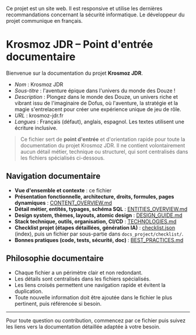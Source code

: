 Ce projet est un site web. Il est responsive et utilise les dernières recommandations concernant la sécurité informatique. Le développeur du projet communique en français.

# Krosmoz JDR – Point d'entrée documentaire

Bienvenue sur la documentation du projet **Krosmoz JDR**.

- _Nom_ : Krosmoz JDR
- _Sous-titre_ : l'aventure épique dans l'univers du monde des Douze !
- _Description_ : Plongez dans le monde des Douze, un univers riche et vibrant issu de l'imaginaire de Dofus, où l'aventure, la stratégie et la magie s'entrelacent pour créer une expérience unique de jeu de rôle.
- _URL_ : krosmoz-jdr.fr
- _Langues_ : Français (défaut), anglais, espagnol. Les textes utilisent une écriture inclusive.

> Ce fichier sert de **point d'entrée** et d'orientation rapide pour toute la documentation du projet Krosmoz JDR. Il ne contient volontairement aucun détail métier, technique ou structurel, qui sont centralisés dans les fichiers spécialisés ci-dessous.

## Navigation documentaire

- **Vue d'ensemble et contexte** : ce fichier
- **Présentation fonctionnelle, architecture, droits, formules, pages dynamiques** : [CONTENT_OVERVIEW.md](./CONTENT_OVERVIEW.md)
- **Détail métier, entités, typages, schéma SQL** : [ENTITIES_OVERVIEW.md](./ENTITIES_OVERVIEW.md)
- **Design system, thèmes, layouts, atomic design** : [DESIGN_GUIDE.md](./DESIGN_GUIDE.md)
- **Stack technique, outils, organisation, CI/CD** : [TECHNOLOGIES.md](./TECHNOLOGIES.md)
- **Checklist projet (étapes détaillées, génération IA)** : [checklist.json](./checklist/checklist.json) (index), puis un fichier par sous-partie dans `docs_project/checklist/`.
- **Bonnes pratiques (code, tests, sécurité, doc)** : [BEST_PRACTICES.md](./BEST_PRACTICES.md)

## Philosophie documentaire

- Chaque fichier a un périmètre clair et non redondant.
- Les détails sont centralisés dans les fichiers spécialisés.
- Les liens croisés permettent une navigation rapide et évitent la duplication.
- Toute nouvelle information doit être ajoutée dans le fichier le plus pertinent, puis référencée si besoin.

---

Pour toute question ou contribution, commencez par ce fichier puis suivez les liens vers la documentation détaillée adaptée à votre besoin.
